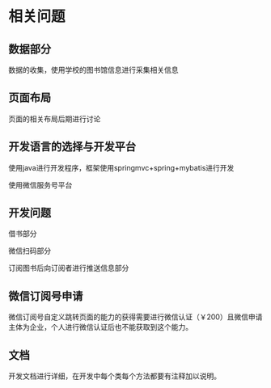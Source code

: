 # 相关问题

## 数据部分

数据的收集，使用学校的图书馆信息进行采集相关信息

## 页面布局

页面的相关布局后期进行讨论

## 开发语言的选择与开发平台

使用java进行开发程序，框架使用springmvc+spring+mybatis进行开发

使用微信服务号平台

## 开发问题

借书部分

微信扫码部分

订阅图书后向订阅者进行推送信息部分

## 微信订阅号申请

微信订阅号自定义跳转页面的能力的获得需要进行微信认证（￥200）且微信申请主体为企业，个人进行微信认证后也不能获取到这个能力。

## 文档

开发文档进行详细，在开发中每个类每个方法都要有注释加以说明。
